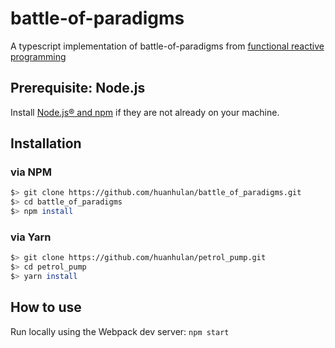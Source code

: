 # battle-of-paradigms

A typescript implementation of battle-of-paradigms from [functional reactive programming](https://www.amazon.com/Functional-Reactive-Programming-Stephen-Blackheath/dp/1633430103)

## Prerequisite: Node.js

Install [Node.js® and npm](https://nodejs.org/en/download/current/) if they are not already on your machine.

## Installation

### via NPM
```bash
$> git clone https://github.com/huanhulan/battle_of_paradigms.git
$> cd battle_of_paradigms
$> npm install
```

### via Yarn
```bash
$> git clone https://github.com/huanhulan/petrol_pump.git
$> cd petrol_pump
$> yarn install
```

## How to use

Run locally using the Webpack dev server: `npm start`